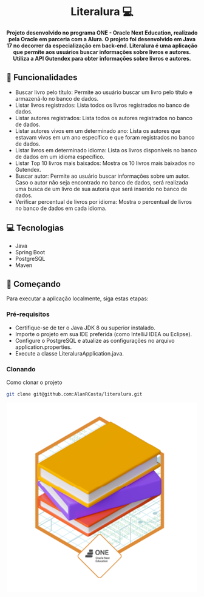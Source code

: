 <h1 align="center" style="font-weight: bold;">Literalura 💻</h1>

<p align="center">
    <b>Projeto desenvolvido no programa ONE - Oracle Next Education, realizado pela Oracle em parceria com a Alura. O projeto foi desenvolvido em Java 17 no decorrer da especialização em back-end. Literalura é uma aplicação que permite aos usuários buscar informações sobre livros e autores. Utiliza a API Gutendex para obter informações sobre livros e autores.</b>
</p>

<h2>📖 Funcionalidades</h2>

- Buscar livro pelo título: Permite ao usuário buscar um livro pelo título e armazená-lo no banco de dados.
- Listar livros registrados: Lista todos os livros registrados no banco de dados.
- Listar autores registrados: Lista todos os autores registrados no banco de dados.
- Listar autores vivos em um determinado ano: Lista os autores que estavam vivos em um ano específico e que foram registrados no banco de dados.
- Listar livros em determinado idioma: Lista os livros disponíveis no banco de dados em um idioma específico.
- Listar Top 10 livros mais baixados: Mostra os 10 livros mais baixados no Gutendex.
- Buscar autor: Permite ao usuário buscar informações sobre um autor. Caso o autor não seja encontrado no banco de dados, será realizada uma busca de um livro de sua autoria que será inserido no banco de dados.
- Verificar percentual de livros por idioma: Mostra o percentual de livros no banco de dados em cada idioma.

<h2>💻 Tecnologias</h2>

- Java
- Spring Boot
- PostgreSQL
- Maven

<h2>🚀 Começando</h2>

Para executar a aplicação localmente, siga estas etapas:

<h3>Pré-requisitos</h3>

- Certifique-se de ter o Java JDK 8 ou superior instalado.
- Importe o projeto em sua IDE preferida (como IntelliJ IDEA ou Eclipse).
- Configure o PostgreSQL e atualize as configurações no arquivo application.properties.
- Execute a classe LiteraluraApplication.java.

<h3>Clonando</h3>

Como clonar o projeto

```bash
git clone git@github.com:AlanRCosta/literalura.git
```
<p align="center">
    <img src="src/img/badge literalura.png" alt="Badge" width="500px" >
</p>

